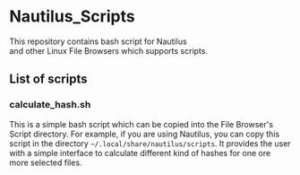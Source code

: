 # Nautilus_Scripts

This repository contains bash script for Nautilus  
and other Linux File Browsers which supports scripts.

## List of scripts
### calculate_hash.sh
This is a simple bash script which can be copied into the File Browser's Script directory.
For example, if you are using Nautilus, you can copy this script in the directory `~/.local/share/nautilus/scripts`.
It provides the user with a simple interface to calculate different kind of hashes for one ore more selected files.
